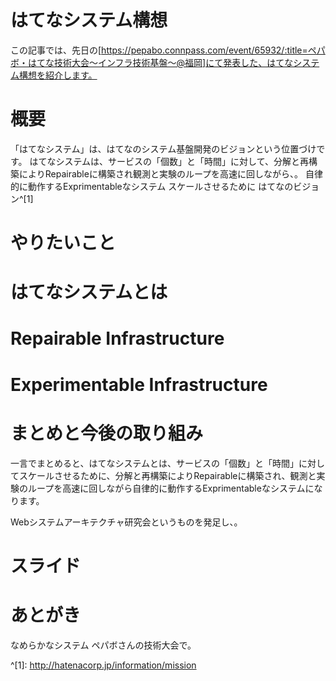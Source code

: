 はてなシステム構想
==================

この記事では、先日の[https://pepabo.connpass.com/event/65932/:title=ペパボ・はてな技術大会〜インフラ技術基盤〜@福岡]にて発表した、はてなシステム構想を紹介します。

# 概要

「はてなシステム」は、はてなのシステム基盤開発のビジョンという位置づけです。
はてなシステムは、サービスの「個数」と「時間」に対して、分解と再構築によりRepairableに構築され観測と実験のループを高速に回しながら、。
自律的に動作するExprimentableなシステム
スケールさせるために
はてなのビジョン^[1]

# やりたいこと

# はてなシステムとは

# Repairable Infrastructure

# Experimentable Infrastructure

# まとめと今後の取り組み

一言でまとめると、はてなシステムとは、サービスの「個数」と「時間」に対してスケールさせるために、分解と再構築によりRepairableに構築され、観測と実験のループを高速に回しながら自律的に動作するExprimentableなシステムになります。

Webシステムアーキテクチャ研究会というものを発足し、。

# スライド

<div style="width:70%">
<script async class="speakerdeck-embed" data-id="4e352b12080e4867a918cc7df739a1d7" data-ratio="1.77777777777778" src="//speakerdeck.com/assets/embed.js"></script>
</div>

# あとがき

なめらかなシステム ペパボさんの技術大会で。

^[1]: http://hatenacorp.jp/information/mission
